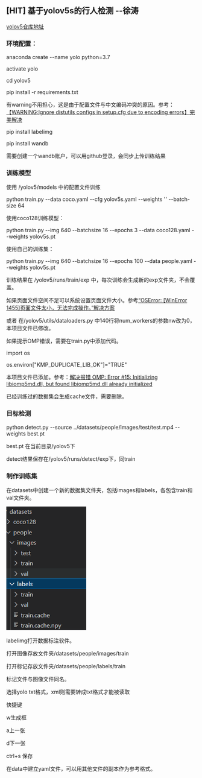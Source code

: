 ## [HIT] 基于yolov5s的行人检测 --徐涛

[yolov5仓库地址](https://github.com/ultralytics/yolov5)
### 环境配置：

anaconda create --name yolo python=3.7

activate yolo

cd yolov5

pip install -r requirements.txt

有warning不用担心，这是由于配置文件与中文编码冲突的原因。参考：[【WARNING:Ignore distutils configs in setup.cfg due to encoding errors】完美解决](https://blog.csdn.net/a1130061818/article/details/123811002)

pip install labelimg

pip install wandb

需要创建一个wandb账户，可以用github登录，会同步上传训练结果

### 训练模型

使用 /yolov5/models 中的配置文件训练

python train.py --data coco.yaml --cfg yolov5s.yaml --weights '' --batch-size 64

使用coco128训练模型：

python train.py --img 640 --batchsize 16 --epochs 3 --data coco128.yaml --weights yolov5s.pt

使用自己的训练集：

python train.py --img 640 --batchsize 16 --epochs 100 --data people.yaml --weights yolov5s.pt

训练结果在 /yolov5/runs/train/exp 中，每次训练会生成新的exp文件夹，不会覆盖。

如果页面文件空间不足可以系统设置页面文件大小。参考[“OSError: [WinError 1455]页面文件太小，无法完成操作。”解决方案](https://blog.csdn.net/weixin_46133643/article/details/125042903)

或者 在/yolov5/utils/dataloaders.py 中140行将num_workers的参数nw改为0，本项目文件已修改。

如果提示OMP错误，需要在train.py中添加代码。

import os

os.environ["KMP_DUPLICATE_LIB_OK"]="TRUE"

本项目文件已添加。参考：[解决报错 OMP: Error #15: Initializing libiomp5md.dll, but found libiomp5md.dll already initialized](https://blog.csdn.net/weixin_41449637/article/details/108894809)

已经训练过的数据集会生成cache文件，需要删除。

### 目标检测

python detect.py --source ../datasets/people/images/test/test.mp4 --weights best.pt

best.pt 在当前目录/yolov5下

detect结果保存在/yolov5/runs/detect/exp下，同train

### 制作训练集

在datasets中创建一个新的数据集文件夹，包括images和labels，各包含train和val文件夹。

![1660279442847](image/README/1660279442847.png)

labelimg打开数据标注软件。

打开图像存放文件夹/datasets/people/images/train

打开标记存放文件夹/datasets/people/labels/train

标记文件与图像文件同名。

选择yolo txt格式，xml则需要转成txt格式才能被读取

快捷键

w生成框

a上一张

d下一张

ctrl+s 保存

在data中建立yaml文件，可以用其他文件的副本作为参考格式。
